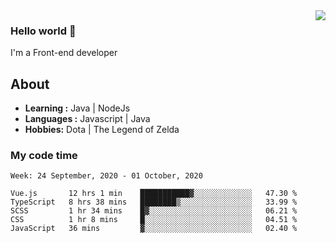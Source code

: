 <img align='right' src="https://github-readme-stats.vercel.app/api?username=jumodada&show_icons=true&theme=vue">

### Hello world 👋

I'm a Front-end developer 
    
## About
-  **Learning :** Java | NodeJs
-  **Languages :** Javascript | Java
-  **Hobbies:** Dota | The Legend of Zelda

### My code time

<!--START_SECTION:waka-->
```text
Week: 24 September, 2020 - 01 October, 2020

Vue.js       12 hrs 1 min    ███████████▓░░░░░░░░░░░░░   47.30 % 
TypeScript   8 hrs 38 mins   ████████▒░░░░░░░░░░░░░░░░   33.99 % 
SCSS         1 hr 34 mins    █▓░░░░░░░░░░░░░░░░░░░░░░░   06.21 % 
CSS          1 hr 8 mins     █░░░░░░░░░░░░░░░░░░░░░░░░   04.51 % 
JavaScript   36 mins         ▓░░░░░░░░░░░░░░░░░░░░░░░░   02.40 % 
```
<!--END_SECTION:waka-->
